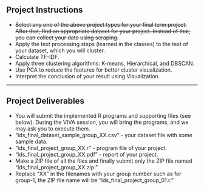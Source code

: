 ## Project Instructions
-	~~Select any one of the above project types for your final term project. After that, find an appropriate dataset for your project. Instead of that, you can collect your data using scraping.~~
-	Apply the text processing steps (learned in the classes) to the text of your dataset, which you will cluster.
-	Calculate TF-IDF.
-	Apply three clustering algorithms: K-means, Hierarchical, and DBSCAN.
-	Use PCA to reduce the features for better cluster visualization.
-	Interpret the conclusion of your result using Visualization.
---
## Project Deliverables						
-	You will submit the implemented R programs and supporting files (see below). During the VIVA session, you will bring the programs, and we may ask you to execute them.
-	“ids_final_dataset_sample_group_XX.csv” - your dataset file with some sample data.
-	“ids_final_project_group_XX.r” - program file of your project.
-	“ids_final_project_group_XX.pdf” - report of your project. 
-	Make a ZIP file of all the files and finally submit only the ZIP file named “ids_final_project_group_XX.zip.”
-	Replace “XX” in the filenames with your group number such as for group-1, the ZIP file name will be “ids_final_project_group_01.r.”
